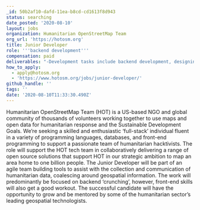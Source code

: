 ```yaml
---
_id: 50b2af10-dafd-11ea-b8cd-cd1613f8d943
status: searching
date_posted: '2020-08-10'
layout: jobs
organization: Humanitarian OpenStreetMap Team
org_url: 'https://hotosm.org'
title: Junior Developer
role: '''backend development'''
compensation: paid
deliverables: "-Development tasks include backend development, designing and deploying services, integrations with and consumption of third party services, database development, unit testing and mock data generation, development of regression testing scenarios and scripts\r\n-This position will cover some DevOps responsibilities, especially pertaining to change management and source control, continuous integration, and deploying and maintaining test and production environments. This may include some scripting and automation tasks, test development, database management activities, and server configuration management\r\n-Responsibilities will include analysis of requirements, authoring of documentation, and detailed design, both independently and as part of a team\r\n-Work with other engineers, designers, and test engineers to bring prototypes to life\r\n-Participate in agile software planning and development activities including daily standups, user story and task organization and grooming activities, and effort estimation\r\n-Monitoring technical performance of applications to ensure code optimisations\r\n-Troubleshoot and debug applications"
how_to_apply:
  - apply@hotosm.org
  - 'https://www.hotosm.org/jobs/junior-developer/'
github_handle: ''
tags: ''
date: '2020-08-10T11:33:30.490Z'
---
```

Humanitarian OpenStreetMap Team (HOT) is a US-based NGO and global community of thousands of volunteers working together to use maps and open data for humanitarian response and the Sustainable Development Goals. We’re seeking a skilled and enthusiastic ‘full-stack’ individual fluent in a variety of programming languages, databases, and front-end programming to support a passionate team of humanitarian hacktivists. The role will support the HOT tech team in collaboratively delivering a range of open source solutions that support HOT in our strategic ambition to map an area home to one billion people. The Junior Developer will be part of an agile team building tools to assist with the collection and communication of humanitarian data, coalescing around geospatial information. The work will predominantly be focused on backend ‘crunching’, however, front-end skills will also get a good workout. The successful candidate will have the opportunity to grow and be mentored by some of the humanitarian sector’s leading geospatial technologists.
